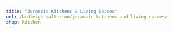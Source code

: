```yaml
---
title: "Jurassic Kitchens & Living Spaces"
url: /budleigh-salterton/jurassic-kitchens-and-living-spaces/
shop: kitchen
---
```

